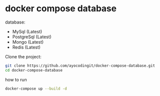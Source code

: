 # docker compose database

database: 
  - MySql (Latest)
  - PostgreSql (Latest)
  - Mongo (Latest)
  - Redis (Latest)

Clone the project:

```bash
git clone https://github.com/ayocodingit/docker-compose-database.git
cd docker-compose-database
```

how to run

```bash
docker-compose up --build -d
```
